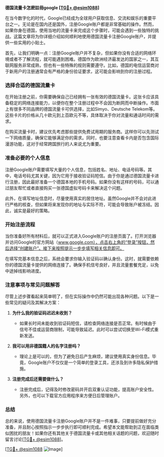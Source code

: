 **德国流量卡怎麽註冊google [[TG💪+ @esim1088](https://t.me/s/esim1088)]**

在当今数字化的时代，Google已经成为全球用户获取信息、交流和娱乐的重要平台之一。无论是在国内还是国外，注册Google账户都是非常基础的操作。然而，如果你身在德国，使用当地的流量卡来完成这个步骤时，可能会遇到一些独特的挑战。这篇文章将为你详细介绍如何顺利地使用德国流量卡注册Google账户，并提供一些实用的小贴士。

首先，让我们明确一点：注册Google账户并不复杂，但如果你没有合适的网络环境或者不了解流程，就可能遇到困难。德国作为欧洲经济最发达的国家之一，其互联网服务非常成熟，但也有一些特殊的规则需要遵守。比如，德国的电信运营商对于新用户的注册通常会有严格的身份验证要求，这可能会影响到你的注册过程。

### 选择合适的德国流量卡

在开始注册之前，你需要确保自己已经拥有一张有效的德国流量卡。这张卡应该具备稳定的网络连接能力，以便你在整个注册过程中不会因为断网而中断操作。市面上有很多不同品牌的德国流量卡可供选择，比如Simyo、Deutsche Telekom等。这些卡片的价格从几十欧元到上百欧元不等，具体取决于你对流量和通话时间的需求。

在购买流量卡时，建议优先考虑那些提供免费试用期的服务商。这样你可以先测试一下网络质量，确保它能够满足你的需求。同时，也要注意查看卡内是否包含国际漫游功能，这对于经常跨国旅行的人来说尤为重要。

### 准备必要的个人信息

注册Google账户需要填写大量的个人信息，包括姓名、地址、电话号码等。其中，电话号码尤其关键，因为它用于接收验证码短信。由于你是通过德国流量卡进行注册，因此最好准备一个德国本地的手机号码。如果你没有这样的号码，可以通过朋友帮忙或者直接购买一张德国虚拟号码卡来解决这个问题。

此外，在填写地址信息时，尽量使用真实的居住地址。虽然Google并不会对此进行严格的核查，但如果将来发现你的地址与实际不符，可能会导致账户被冻结。因此，诚实是最好的策略。

### 开始注册流程

当你准备好所有材料后，就可以正式进入Google账户的注册页面了。打开浏览器并访问Google的官方网站（www.google.com），点击右上角的“登录”按钮，然后选择“创建账户”。接下来按照提示一步步填写相关信息即可。

在填写完基本信息之后，系统会要求你输入验证码以确认身份。这时，就需要依赖你的德国流量卡提供的网络连接了。确保手机信号良好，并且流量套餐充足，以免中途掉线影响进度。

### 注意事项与常见问题解答

尽管上述步骤看起来简单明了，但在实际操作中仍然可能出现各种问题。以下是一些常见的疑问及其解决方案：

1. **为什么我的验证码迟迟未收到？**
   - 如果长时间未能收到验证码短信，请检查网络连接是否正常。有时候由于信号不佳或运营商限制，可能导致延迟。此时可以尝试切换至Wi-Fi模式重新发送。

2. **我可以用非德国籍人的名字注册吗？**
   - 理论上是可以的，但为了避免日后产生麻烦，建议使用真实身份信息。毕竟，Google账户不仅仅是一个简单的登录工具，还涉及到许多隐私保护措施。

3. **注册完成后还需要做什么？**
   - 注册完成后，记得及时修改密码并开启双重认证功能，提高账户安全性。另外，也可以下载官方应用程序来方便日后管理账户。

### 总结

总的来说，使用德国流量卡注册Google账户并不是一件难事，只要提前做好充分准备，并且耐心按照指示一步步执行即可顺利完成。希望本文能帮助到正在面临类似困扰的朋友！如果你还有其他关于德国流量卡或其他相关话题的问题，欢迎随时留言讨论[[TG💪+ @esim1088](https://t.me/s/esim1088)]。

[[TG💪+ @esim1088](https://t.me/s/esim1088) ![Image](https://i.postimg.cc/4NQfJmqS/Snipaste-2025-05-13-00-14-12.png)]